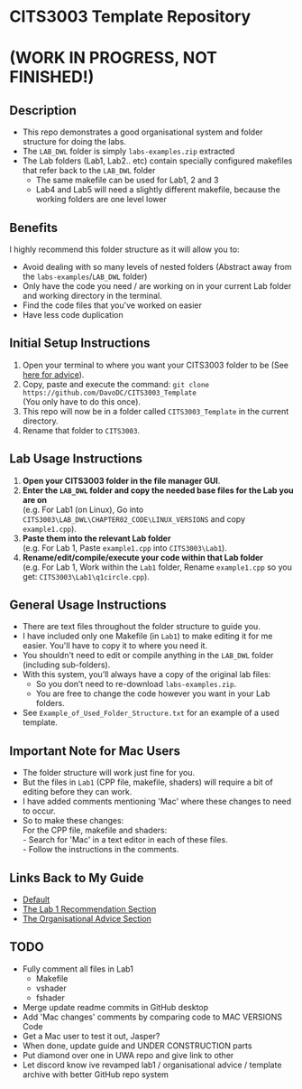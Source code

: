 # CITS3003 Template Repository
# (WORK IN PROGRESS, NOT FINISHED!)

## Description
- This repo demonstrates a good organisational system and folder structure for doing the labs.
- The `LAB_DWL` folder is simply `labs-examples.zip` extracted
- The Lab folders (Lab1, Lab2.. etc) contain specially configured makefiles that refer back to the `LAB_DWL` folder
  - The same makefile can be used for Lab1, 2 and 3
  - Lab4 and Lab5 will need a slightly different makefile, because the working folders are one level lower

## Benefits
I highly recommend this folder structure as it will allow you to:
- Avoid dealing with so many levels of nested folders (Abstract away from the `labs-examples`/`LAB_DWL` folder)
- Only have the code you need / are working on in your current Lab folder and working directory in the terminal.
- Find the code files that you've worked on easier
- Have less code duplication

## Initial Setup Instructions
1. Open your terminal to where you want your CITS3003 folder to be (See [here for advice](https://docs.google.com/document/d/1mu-z7HbcocU0U21qmdsqrVXK6f_btW0oJq6AvEUAMcQ/edit#heading=h.42yr22ji4ygg)).
2. Copy, paste and execute the command: `git clone https://github.com/DavoDC/CITS3003_Template` 
<br /> (You only have to do this once).
3. This repo will now be in a folder called `CITS3003_Template` in the current directory.
4. Rename that folder to `CITS3003`.

## Lab Usage Instructions
1. **Open your CITS3003 folder in the file manager GUI**.
2. **Enter the `LAB_DWL` folder and copy the needed base files for the Lab you are on**
<br /> (e.g. For Lab1 (on Linux), Go into `CITS3003\LAB_DWL\CHAPTER02_CODE\LINUX_VERSIONS` and copy `example1.cpp`).
3. **Paste them into the relevant Lab folder** 
<br /> (e.g. For Lab 1, Paste `example1.cpp` into `CITS3003\Lab1`).
4. **Rename/edit/compile/execute your code within that Lab folder** 
<br /> (e.g. For Lab 1, Work within the `Lab1` folder, Rename `example1.cpp` so you get: `CITS3003\Lab1\q1circle.cpp`).

## General Usage Instructions
- There are text files throughout the folder structure to guide you.
- I have included only one Makefile (in `Lab1`) to make editing it for me easier. You'll have to copy it to where you need it.
- You shouldn't need to edit or compile anything in the `LAB_DWL` folder (including sub-folders). 
- With this system, you’ll always have a copy of the original lab files:
   - So you don’t need to re-download `labs-examples.zip`.
   - You are free to change the code however you want in your Lab folders.
- See `Example_of_Used_Folder_Structure.txt` for an example of a used template.

## Important Note for Mac Users
- The folder structure will work just fine for you.
- But the files in `Lab1` (CPP file, makefile, shaders) will require a bit of editing before they can work.
- I have added comments mentioning 'Mac' where these changes to need to occur.
- So to make these changes: 
<br /> For the CPP file, makefile and shaders:
<br /> - Search for 'Mac' in a text editor in each of these files.
<br /> - Follow the instructions in the comments.


## Links Back to My Guide
- [Default](https://docs.google.com/document/d/1mu-z7HbcocU0U21qmdsqrVXK6f_btW0oJq6AvEUAMcQ)
- [The Lab 1 Recommendation Section](https://docs.google.com/document/d/1mu-z7HbcocU0U21qmdsqrVXK6f_btW0oJq6AvEUAMcQ/edit#heading=h.n484gikc90x)
- [The Organisational Advice Section](https://docs.google.com/document/d/1mu-z7HbcocU0U21qmdsqrVXK6f_btW0oJq6AvEUAMcQ/edit#heading=h.8snhndvjpzls)

## TODO
- Fully comment all files in Lab1
  - Makefile
  - vshader
  - fshader
- Merge update readme commits in GitHub desktop
- Add 'Mac changes' comments by comparing code to MAC VERSIONS Code
- Get a Mac user to test it out, Jasper?
- When done, update guide and  UNDER CONSTRUCTION parts
- Put diamond over one in UWA repo and give link to other 
- Let discord know ive revamped lab1 / organisational advice / template archive with better GitHub repo system
